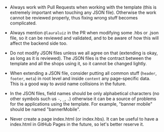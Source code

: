 - Always work with Pull Requests when working with the template (this is extremely important when touching any JSON file). Otherwise the work cannot be reviewed properly, thus fixing wrong stuff becomes complicated.

- Always mention `@lauraluiz` in the PR when modifying some .hbs or .json file, so it can be reviewed and validated, and to be aware of how this will affect the backend side too.

- Do not modify JSON files unless we all agree on that (extending is okay, as long as it is reviewed). The JSON files is the contract between the template and all the shops using it, so it cannot be changed lightly.
 
- When extending a JSON file, consider putting all common stuff (`header`, `footer`, `meta`) in root level and inside `content` any page-specific data. This is a good way to avoid name collisions in the future.

- In the JSON files, field names should be only alphabetical characters (no other symbols such us `-`, `_`, `.`) otherwise it can be a source of problems for the applications using the template. For example, "banner mobile" should be named "bannerMobile".
 
- Never create a page index.html (or index.hbs). It can be useful to have a index.html in GitHub Pages in the future, so let's better reserve it.
